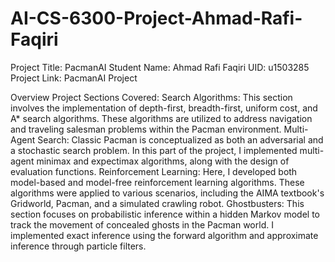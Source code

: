 # AI-CS-6300-Project-Ahmad-Rafi-Faqiri
Project Title: PacmanAI Student Name: Ahmad Rafi Faqiri UID: u1503285 Project Link: PacmanAI Project

 Overview  Project Sections Covered: Search Algorithms: This section involves the implementation of depth-first, breadth-first, uniform cost, and A* search algorithms. These algorithms are utilized to address navigation and traveling salesman problems within the Pacman environment.  Multi-Agent Search: Classic Pacman is conceptualized as both an adversarial and a stochastic search problem. In this part of the project, I implemented multi-agent minimax and expectimax algorithms, along with the design of evaluation functions.  Reinforcement Learning: Here, I developed both model-based and model-free reinforcement learning algorithms. These algorithms were applied to various scenarios, including the AIMA textbook's Gridworld, Pacman, and a simulated crawling robot.  Ghostbusters: This section focuses on probabilistic inference within a hidden Markov model to track the movement of concealed ghosts in the Pacman world. I implemented exact inference using the forward algorithm and approximate inference through particle filters.
